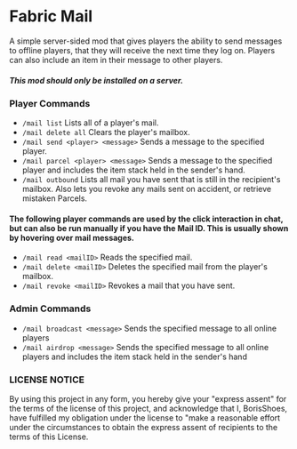 # Fabric Mail

A simple server-sided mod that gives players the ability to send messages to offline players, that they will receive the next time they log on. Players can also include an item in their message to other players.

##### This mod should only be installed on a server.

### Player Commands
* ```/mail list``` Lists all of a player's mail.
* ```/mail delete all``` Clears the player's mailbox.
* ```/mail send <player> <message>``` Sends a message to the specified player.
* ```/mail parcel <player> <message>``` Sends a message to the specified player and includes the item stack held in the sender's hand.
* ```/mail outbound``` Lists all mail you have sent that is still in the recipient's mailbox. Also lets you revoke any mails sent on accident, or retrieve mistaken Parcels.
#### The following player commands are used by the click interaction in chat, but can also be run manually if you have the Mail ID. This is usually shown by hovering over mail messages.
* ```/mail read <mailID>``` Reads the specified mail.
* ```/mail delete <mailID>``` Deletes the specified mail from the player's mailbox.
* ```/mail revoke <mailID>``` Revokes a mail that you have sent.

### Admin Commands
* ```/mail broadcast <message>``` Sends the specified message to all online players
* ```/mail airdrop <message>``` Sends the specified message to all online players and includes the item stack held in the sender's hand

### LICENSE NOTICE
By using this project in any form, you hereby give your "express assent" for the terms of the license of this project, and acknowledge that I, BorisShoes, have fulfilled my obligation under the license to "make a reasonable effort under the circumstances to obtain the express assent of recipients to the terms of this License.
